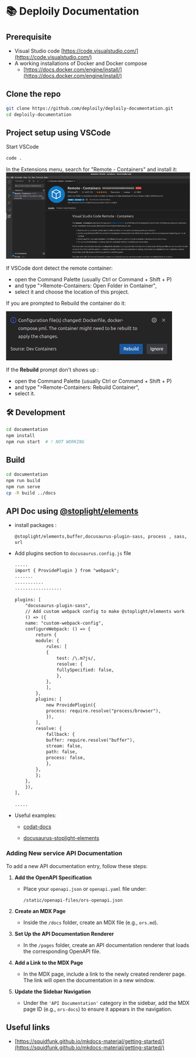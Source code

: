 # 📚 Deploily Documentation

## Prerequisite 

* Visual Studio code [https://code.visualstudio.com/](https://code.visualstudio.com/)
* A working installations of Docker and Docker compose
    - [https://docs.docker.com/engine/install/](https://docs.docker.com/engine/install/)

## Clone the repo

```sh
git clone https://github.com/deploily/deploily-documentation.git
cd deploily-documentation
```

## Project setup using VSCode

Start VSCode 
```bash
code .
```

In the Extensions menu, search for "Remote - Containers" and install it:
![](images/vscode-remote-container.png)


If VSCode dont detect the remote container: 
- open the Command Palette (usually Ctrl or Command + Shift + P) 
- and type ">Remote-Containers: Open Folder in Container", 
- select it and choose the location of this project.

If you are prompted to Rebuild the container do it: 

![](images/devcontainer-rebuild.png)

If the **Rebuild** prompt don't shows up : 
- open the Command Palette (usually Ctrl or Command + Shift + P) 
- and type ">Remote-Containers: Rebuild Container", 
- select it.


## 🛠️ Development

```bash
cd documentation
npm install
npm run start  # ! NOT WORKING
```

## Build

```bash
cd documentation
npm run build
npm run serve
cp -R build ../docs
```

## API Doc using [@stoplight/elements](https://www.npmjs.com/package/@stoplight/elements)

* install packages :
    ```
    @stoplight/elements,buffer,docusaurus-plugin-sass, process , sass, url
    ```

* Add plugins section to `docusaurus.config.js` file

    ```
    .....
    import { ProvidePlugin } from "webpack";
    .......
    ...........
    ..................

    plugins: [
        "docusaurus-plugin-sass",
        // Add custom webpack config to make @stoplight/elements work
        () => ({
        name: "custom-webpack-config",
        configureWebpack: () => {
            return {
            module: {
                rules: [
                {
                    test: /\.m?js/,
                    resolve: {
                    fullySpecified: false,
                    },
                },
                ],
            },
            plugins: [
                new ProvidePlugin({
                process: require.resolve("process/browser"),
                }),
            ],
            resolve: {
                fallback: {
                buffer: require.resolve("buffer"),
                stream: false,
                path: false,
                process: false,
                },
            },
            };
        },
        }),
    ],

    .....

    ```
* Useful examples:

  * [codat-docs](https://github.com/codatio/codat-docs/tree/main)

  * [docusaurus-stoplight-elements](https://github.com/yhuard/docusaurus-stoplight-elements/tree/main)
### Adding New service API Documentation  

To add a new API documentation entry, follow these steps:  

1. **Add the OpenAPI Specification**  
   - Place your `openapi.json` or `openapi.yaml` file under:  
     ```  
     /static/openapi-files/ors-openapi.json  
     ```  

2. **Create an MDX Page**  
   - Inside the `/docs` folder, create an MDX file (e.g., `ors.md`).  

3. **Set Up the API Documentation Renderer**  
   - In the `/pages` folder, create an API documentation renderer that loads the corresponding OpenAPI file.  

4. **Add a Link to the MDX Page**  
   - In the MDX page, include a link to the newly created renderer page. The link will open the documentation in a new window.  

5. **Update the Sidebar Navigation**  
   - Under the `'API Documentation'` category in the sidebar, add the MDX page ID (e.g., `ors-docs`) to ensure it appears in the navigation.  



## Useful links

- [https://squidfunk.github.io/mkdocs-material/getting-started/](https://squidfunk.github.io/mkdocs-material/getting-started/)


